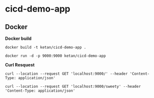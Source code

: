 # cicd-demo-app

## Docker 

**Docker build**
```
docker build -t ketan/cicd-demo-app .
```

```
docker run -d -p 9000:9000 ketan/cicd-demo-app
```

**Curl Resquest** 
```
curl --location --request GET 'localhost:9000/' --header 'Content-Type: application/json'
```

```
curl --location --request GET 'localhost:9000/sweety' --header 'Content-Type: application/json'
```